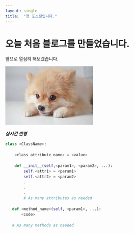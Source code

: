 ```yaml
---
layout: single
title:  "첫 포스팅입니다."
---
```


# 오늘 처음 블로그를 만들었습니다.

앞으로 열심히 해보겠습니다.

![](../images/2023-01-09-first/test_img-1673328073057-2.jpg)

***실시간 반영***


```python
class <ClassName>:

    <class_attribute_name> = <value>

    def __init__(self,<param1>, <param2>, ...):
        self.<attr1> = <param1>
        self.<attr2> = <param2>
        .
        .
        .
        # As many attributes as needed
    
   def <method_name>(self, <param1>, ...):
       <code>
       
   # As many methods as needed
```